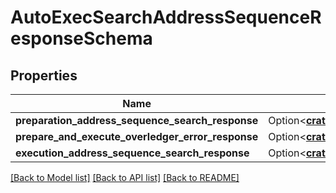 # AutoExecSearchAddressSequenceResponseSchema

## Properties

Name | Type | Description | Notes
------------ | ------------- | ------------- | -------------
**preparation_address_sequence_search_response** | Option<[**crate::models::PrepareSearchResponseSchema**](PrepareSearchResponseSchema.md)> |  | [optional]
**prepare_and_execute_overledger_error_response** | Option<[**crate::models::PrepareAndExecuteOverledgerErrorResponse**](PrepareAndExecuteOverledgerErrorResponse.md)> |  | [optional]
**execution_address_sequence_search_response** | Option<[**crate::models::ExecuteSearchSequenceResponse**](ExecuteSearchSequenceResponse.md)> |  | [optional]

[[Back to Model list]](../README.md#documentation-for-models) [[Back to API list]](../README.md#documentation-for-api-endpoints) [[Back to README]](../README.md)


